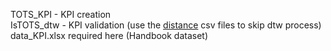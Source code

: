 TOTS_KPI - KPI creation  
IsTOTS_dtw - KPI validation (use the [distance](https://drive.google.com/drive/folders/1dUR5Cfz3dpfFOQec_CCCwTvBpO7-PU6x?usp=sharing) csv files to skip dtw process)  
data_KPI.xlsx required here (Handbook dataset)
